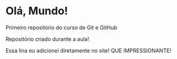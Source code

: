 # Olá, Mundo!
 Primeiro repositório do curso de Git e GitHub

 Repositório criado durante a aula!

 Essa lina eu adicionei diretamente no site! QUE IMPRESSIONANTE!
